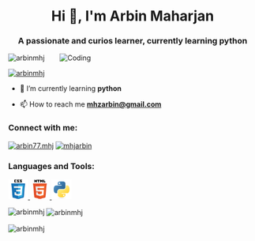 <h1 align="center">Hi 👋, I'm Arbin Maharjan</h1>
<h3 align="center">A passionate and curios learner, currently learning python</h3>
<img align="right" alt="Coding" width="400" src="https://cdn.dribbble.com/users/1059583/screenshots/4171367/coding-freak.gif">

<p align="left"> <img src="https://komarev.com/ghpvc/?username=arbinmhj&label=Profile%20views&color=0e75b6&style=flat" alt="arbinmhj" /> </p>

<p align="left"> <a href="https://github.com/ryo-ma/github-profile-trophy"><img src="https://github-profile-trophy.vercel.app/?username=arbinmhj" alt="arbinmhj" /></a> </p>

- 🌱 I’m currently learning **python**

- 📫 How to reach me **mhzarbin@gmail.com**

<h3 align="left">Connect with me:</h3>
<p align="left">
<a href="https://fb.com/arbin77.mhj" target="blank"><img align="center" src="https://raw.githubusercontent.com/rahuldkjain/github-profile-readme-generator/master/src/images/icons/Social/facebook.svg" alt="arbin77.mhj" height="30" width="40" /></a>
<a href="https://instagram.com/mhjarbin" target="blank"><img align="center" src="https://raw.githubusercontent.com/rahuldkjain/github-profile-readme-generator/master/src/images/icons/Social/instagram.svg" alt="mhjarbin" height="30" width="40" /></a>
</p>

<h3 align="left">Languages and Tools:</h3>
<p align="left"> <a href="https://www.w3schools.com/css/" target="_blank" rel="noreferrer"> <img src="https://raw.githubusercontent.com/devicons/devicon/master/icons/css3/css3-original-wordmark.svg" alt="css3" width="40" height="40"/> </a> <a href="https://www.w3.org/html/" target="_blank" rel="noreferrer"> <img src="https://raw.githubusercontent.com/devicons/devicon/master/icons/html5/html5-original-wordmark.svg" alt="html5" width="40" height="40"/> </a> <a href="https://www.python.org" target="_blank" rel="noreferrer"> <img src="https://raw.githubusercontent.com/devicons/devicon/master/icons/python/python-original.svg" alt="python" width="40" height="40"/> </a> </p>

<p><img align="left" src="https://github-readme-stats.vercel.app/api/top-langs?username=arbinmhj&show_icons=true&locale=en&layout=compact" alt="arbinmhj" /></p>

<p>&nbsp;<img align="center" src="https://github-readme-stats.vercel.app/api?username=arbinmhj&show_icons=true&locale=en" alt="arbinmhj" /></p>

<p><img align="center" src="https://github-readme-streak-stats.herokuapp.com/?user=arbinmhj&" alt="arbinmhj" /></p>
